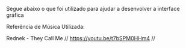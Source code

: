 Segue abaixo o que foi utilizado para ajudar a desenvolver a interface gráfica

Referência de Música Utilizada:

Rednek - They Call Me // https://youtu.be/t7bSPM0HHm4 //
